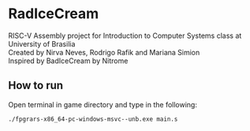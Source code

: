 # RadIceCream
RISC-V Assembly project for Introduction to Computer Systems class at University of Brasilia<br>
Created by Nirva Neves, Rodrigo Rafik and Mariana Simion<br>
Inspired by BadIceCream by Nitrome<br>

## How to run
Open terminal in game directory and type in the following:
```
./fpgrars-x86_64-pc-windows-msvc--unb.exe main.s
```
